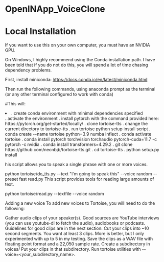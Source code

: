 # OpenINApp_VoiceClone
<h1>Local Installation</h1>
If you want to use this on your own computer, you must have an NVIDIA GPU.

On Windows, I highly recommend using the Conda installation path. I have been told that if you do not do this, you will spend a lot of time chasing dependency problems.

First, install miniconda: https://docs.conda.io/en/latest/miniconda.html

Then run the following commands, using anaconda prompt as the terminal (or any other terminal configured to work with conda)

#This will:

<li>. create conda environment with minimal dependencies specified</li>
. activate the environment
. install pytorch with the command provided here: https://pytorch.org/get-started/locally/
. clone tortoise-tts
. change the current directory to tortoise-tts
. run tortoise python setup install script
. conda create --name tortoise python=3.9 numba inflect
. conda activate tortoise
. conda install pytorch torchvision torchaudio pytorch-cuda=11.7 -c pytorch -c nvidia
. conda install transformers=4.29.2
. git clone https://github.com/neonbjb/tortoise-tts.git
. cd tortoise-tts
. python setup.py install


his script allows you to speak a single phrase with one or more voices.

python tortoise/do_tts.py --text "I'm going to speak this" --voice random --preset fast
read.py
This script provides tools for reading large amounts of text.

python tortoise/read.py --textfile <your text to be read> --voice random


Adding a new voice
To add new voices to Tortoise, you will need to do the following:

Gather audio clips of your speaker(s). Good sources are YouTube interviews (you can use youtube-dl to fetch the audio), audiobooks or podcasts. Guidelines for good clips are in the next section.
Cut your clips into ~10 second segments. You want at least 3 clips. More is better, but I only experimented with up to 5 in my testing.
Save the clips as a WAV file with floating point format and a 22,050 sample rate.
Create a subdirectory in voices/
Put your clips in that subdirectory.
Run tortoise utilities with --voice=<your_subdirectory_name>.



